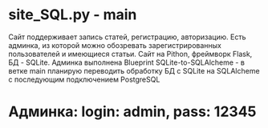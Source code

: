 # site_SQL.py - main
Сайт поддерживает запись статей, регистрацию, авторизацию. Есть админка, из которой можно обозревать зарегистрированных пользователей и имеющиеся статьи.
Сайт на Pithon, фреймворк Flask, БД - SQLite. Админка выполнена Blueprint
SQLite-to-SQLAlcheme - в ветке main планирую переводить обработку БД с SQLite на SQLAlcheme с последующим подключением PostgreSQL

# Админка: login: admin, pass: 12345
